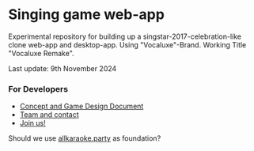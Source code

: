# Singing game web-app
Experimental repository for building up a singstar-2017-celebration-like clone web-app and desktop-app. Using "Vocaluxe"-Brand. Working Title "Vocaluxe Remake".

Last update: 9th November 2024

### For Developers
- [Concept and Game Design Document](https://github.com/open-music-games/singing-game/blob/main/docs/Game%20Design%20Document_%20Vocaluxe_Remake.md)
- [Team and contact](https://github.com/open-music-games/singing-game/blob/main/docs/Team-And-Contact.md)
- [Join us!](https://github.com/open-music-games/singing-game/milestone/1)

Should we use [allkaraoke.party](https://github.com/Asvarox/allkaraoke) as foundation?
